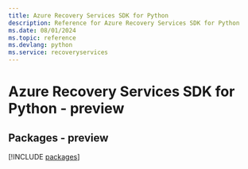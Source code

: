 ```yaml
---
title: Azure Recovery Services SDK for Python
description: Reference for Azure Recovery Services SDK for Python
ms.date: 08/01/2024
ms.topic: reference
ms.devlang: python
ms.service: recoveryservices
---
```

# Azure Recovery Services SDK for Python - preview
## Packages - preview
[!INCLUDE [packages](recovery-services-index.md)]
